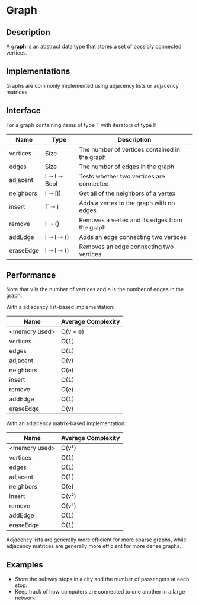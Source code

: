 # Graph

## Description
A **graph** is an abstract data type that stores a set of possibly connected
vertices.

## Implementations
Graphs are commonly implemented using adjacency lists or adjacency matrices.

## Interface
For a graph containing items of type T with iterators of type I:

| Name      | Type           | Description                                     |
| --------  | -------------- | ----------------------------------------------  |
| vertices  | Size           | The number of vertices contained in the graph   |
| edges     | Size           | The number of edges in the graph                |
| adjacent  | I ➝ I ➝ Bool   | Tests whether two vertices are connected        |
| neighbors | I ➝ [I]        | Get all of the neighbors of a vertex            |
| insert    | T ➝  I         | Adds a vertex to the graph with no edges        |
| remove    | I ➝  ()        | Removes a vertex and its edges from the graph   |
| addEdge   | I ➝ I ➝ ()     | Adds an edge connecting two vertices            |
| eraseEdge | I ➝ I ➝ ()     | Removes an edge connecting two vertices         |

## Performance
Note that v is the number of vertices and e is the number of edges in the graph.

With a adjacency list-based implementation:

| Name            | Average Complexity |
| --------------- | ------------------ |
| \<memory used\> | O(v + e)           |
| vertices        | O(1)               |
| edges           | O(1)               |
| adjacent        | O(v)               |
| neighbors       | O(e)               |
| insert          | O(1)               |
| remove          | O(e)               |
| addEdge         | O(1)               |
| eraseEdge       | O(v)               |

With an adjacency matrix-based implementation:

| Name            | Average Complexity |
| --------------- | ------------------ |
| \<memory used\> | O(v²)              |
| vertices        | O(1)               |
| edges           | O(1)               |
| adjacent        | O(1)               |
| neighbors       | O(e)               |
| insert          | O(v²)              |
| remove          | O(v²)              |
| addEdge         | O(1)               |
| eraseEdge       | O(1)               |

Adjacency lists are generally more efficient for more sparse graphs, while
adjacency matrices are generally more efficient for more dense graphs.

## Examples
- Store the subway stops in a city and the number of passengers at each stop.
- Keep track of how computers are connected to one another in a large network.
